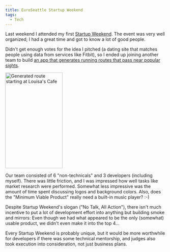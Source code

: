 ```yaml
---
title: EuroSeattle Startup Weekend
tags:
  - Tech
---
```


Last weekend I attended my first [Startup Weekend](http://euroseattle.startupweekend.org/). The event was very well organized; I had a great time and got to know a lot of good people.

Didn't get enough votes for the idea I pitched (a dating site that matches people using data from services like Fitbit), so I ended up joining another team to build [an app that generates running routes that pass near popular sights](http://www.myloop.co/).

<img src="myloop_app.png" title="Generated route starting at Louisa's Cafe" width="180" height="300"/>

Our team consisted of 6 "non-technicals" and 3 developers (including myself). There was little friction, and I was impressed how well tasks like market research were performed. Somewhat less impressive was the amount of time spent discussing logos and background colors. Also, does the "Minimum Viable Product" really need a built-in music player? :-)

Despite Startup Weekend's slogan ("No Talk, All Action"), there isn't much incentive to put a lot of development effort into anything but building smoke and mirrors: Even though we had what appeared to be the only (somewhat) usable product, we didn't even make it into the top 4...

Every Startup Weekend is probably unique, but it would be more worthwhile for developers if there was some technical mentorship, and judges also took execution into consideration, not just business plans.